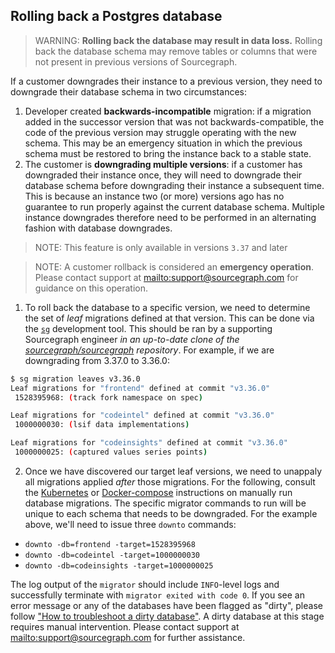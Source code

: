## Rolling back a Postgres database

> WARNING: **Rolling back the database may result in data loss.** Rolling back the database schema may remove tables or columns that were not present in previous versions of Sourcegraph.

If a customer downgrades their instance to a previous version, they need to downgrade their database schema in two circumstances:

1. Developer created **backwards-incompatible** migration: if a migration added in the successor version that was not backwards-compatible, the code of the previous version may struggle operating with the new schema. This may be an emergency situation in which the previous schema must be restored to bring the instance back to a stable state.
1. The customer is **downgrading multiple versions**: if a customer has downgraded their instance once, they will need to downgrade their database schema before downgrading their instance a subsequent time. This is because an instance two (or more) versions ago has no guarantee to run properly against the current database schema. Multiple instance downgrades therefore need to be performed in an alternating fashion with database downgrades.

> NOTE: This feature is only available in versions `3.37` and later

> NOTE: A customer rollback is considered an **emergency operation**. Please contact support at <mailto:support@sourcegraph.com> for guidance on this operation.

1. To roll back the database to a specific version, we need to determine the set of _leaf_ migrations defined at that version. This can be done via the [`sg`](https://docs.sourcegraph.com/dev/background-information/sg) development tool. This should be ran by a supporting Sourcegraph engineer _in an up-to-date clone of the [sourcegraph/sourcegraph](https://github.com/sourcegraph/sourcegraph) repository_. For example, if we are downgrading from 3.37.0 to 3.36.0:

```bash
$ sg migration leaves v3.36.0
Leaf migrations for "frontend" defined at commit "v3.36.0"
 1528395968: (track fork namespace on spec)

Leaf migrations for "codeintel" defined at commit "v3.36.0"
 1000000030: (lsif data implementations)

Leaf migrations for "codeinsights" defined at commit "v3.36.0"
 1000000025: (captured values series points)
```

2. Once we have discovered our target leaf versions, we need to unappaly all migrations applied _after_ those migrations. For the following, consult the [Kubernetes](./manual_database_migrations.md#kubernetes) or [Docker-compose](./manual_database_migrations.md#docker-compose) instructions on manually run database migrations. The specific migrator commands to run will be unique to each schema that needs to be downgraded. For the example above, we'll need to issue three `downto` commands:

- `downto -db=frontend -target=1528395968`
- `downto -db=codeintel -target=1000000030`
- `downto -db=codeinsights -target=1000000025`

The log output of the `migrator` should include `INFO`-level logs and successfully terminate with `migrator exited with code 0`. If you see an error message or any of the databases have been flagged as "dirty", please follow ["How to troubleshoot a dirty database"](dirty_database.md). A dirty database at this stage requires manual intervention. Please contact support at <mailto:support@sourcegraph.com> for further assistance.
